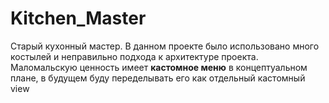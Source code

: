 # Kitchen_Master
Старый кухонный мастер. В данном проекте было использовано много костылей и неправильно подхода к архитектуре проекта. Маломальскую ценность имеет **кастомное меню** в концептуальном плане, в будущем буду переделывать его как отдельный кастомный view
